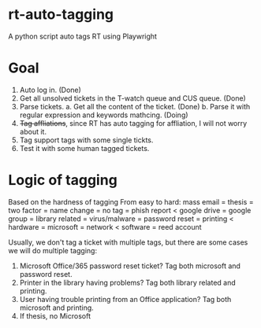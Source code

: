 # rt-auto-tagging
A python script auto tags RT using Playwright

# Goal
1. Auto log in. (Done)
2. Get all unsolved tickets in the T-watch queue and CUS queue. (Done)
3. Parse tickets.
   a. Get all the content of the ticket. (Done)
   b. Parse it with regular expression and keywords mathcing. (Doing)
4. ~~Tag affliations~~, since RT has auto tagging for affliation, I will not worry about it.
5. Tag support tags with some single tickts.
6. Test it with some human tagged tickets.

# Logic of tagging
Based on the hardness of tagging
From easy to hard:
mass email = thesis = two factor = name change = no tag = phish report <
google drive = google group = library related  = virus/malware = password reset = printing <
hardware = microsoft = network <
software = reed account

Usually, we don't tag a ticket with multiple tags, but there are some cases we will do multiple tagging:
1. Microsoft Office/365 password reset ticket? Tag both microsoft and password reset.
2. Printer in the library having problems? Tag both library related and printing.
3. User having trouble printing from an Office application? Tag both microsoft and printing.
4. If thesis, no Microsoft